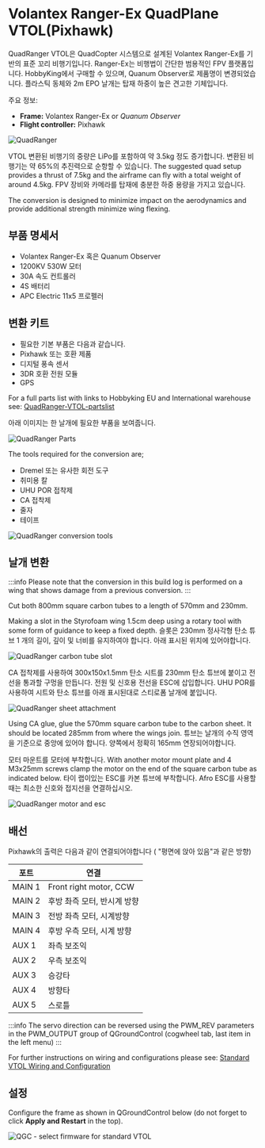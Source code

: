 # Volantex Ranger-Ex QuadPlane VTOL(Pixhawk)

QuadRanger VTOL은 QuadCopter 시스템으로 설계된 Volantex Ranger-Ex를 기반의 표준 꼬리 비행기입니다.
Ranger-Ex는 비행법이 간단한 범용적인 FPV 플랫폼입니다.
HobbyKing에서 구매할 수 있으며, Quanum Observer로 제품명이 변경되었습니다.
플라스틱 동체와 2m EPO 날개는 탑재 하중이 높은 견고한 기체입니다.

주요 정보:

- **Frame:** Volantex Ranger-Ex or _Quanum Observer_
- **Flight controller:** Pixhawk

![QuadRanger](../../assets/airframes/vtol/quadranger_rangerex_pixhawk/quadranger_vtol_complete_build.jpg)

VTOL 변환된 비행기의 중량은 LiPo를 포함하여 약 3.5kg 정도 증가합니다.
변환된 비행기는 약 65%의 추진력으로 순항할 수 있습니다.
The suggested quad setup provides a thrust of 7.5kg and the airframe can fly with a total weight of around 4.5kg.
FPV 장비와 카메라를 탑재에 충분한 하중 용량을 가지고 있습니다.

The conversion is designed to minimize impact on the aerodynamics and provide additional strength minimize wing flexing.

## 부품 명세서

- Volantex Ranger-Ex 혹은 Quanum Observer
- 1200KV 530W 모터
- 30A 속도 컨트롤러
- 4S 배터리
- APC Electric 11x5 프로펠러

## 변환 키트

- 필요한 기본 부품은 다음과 같습니다.
- Pixhawk 또는 호환 제품
- 디지털 풍속 센서
- 3DR 호환 전원 모듈
- GPS

For a full parts list with links to Hobbyking EU and International warehouse see:
[QuadRanger-VTOL-partslist](https://px4.io/wp-content/uploads/2016/01/QuadRanger-VTOL-partslist-1.xlsx)

아래 이미지는 한 날개에 필요한 부품을 보여줍니다.

![QuadRanger Parts](../../assets/airframes/vtol/quadranger_rangerex_pixhawk/quadranger_vtol_parts_for_one_wing.jpg)

The tools required for the conversion are;

- Dremel 또는 유사한 회전 도구
- 취미용 칼
- UHU POR 접착제
- CA 접착제
- 줄자
- 테이프

![QuadRanger conversion tools](../../assets/airframes/vtol/quadranger_rangerex_pixhawk/quadranger_vtol_conversion_tools.jpg)

## 날개 변환

:::info
Please note that the conversion in this build log is performed on a wing that shows damage from a previous conversion.
:::

Cut both 800mm square carbon tubes to a length of 570mm and 230mm.

Making a slot in the Styrofoam wing 1.5cm deep using a rotary tool with some form of guidance to keep a fixed depth.
슬롯은 230mm 정사각형 탄소 튜브 1 개의 길이, 깊이 및 너비를 유지하여야 합니다.
아래 표시된 위치에 있어야합니다.

![QuadRanger carbon tube slot](../../assets/airframes/vtol/quadranger_rangerex_pixhawk/quadranger_vtol_carbon_tube_slot.jpg)

CA 접착제를 사용하여 300x150x1.5mm 탄소 시트를 230mm 탄소 튜브에 붙이고 전선을 통과할 구멍을 만듭니다.
전원 및 신호용 전선을 ESC에 삽입합니다.
UHU POR를 사용하여 시트와 탄소 튜브를 아래 표시된대로 스티로폼 날개에 붙입니다.

![QuadRanger sheet attachment](../../assets/airframes/vtol/quadranger_rangerex_pixhawk/quadranger_vtol_sheet_attachment.jpg)

Using CA glue, glue the 570mm square carbon tube to the carbon sheet.
It should be located 285mm from where the wings join.
튜브는 날개의 수직 영역을 기준으로 중앙에 있어야 합니다.
양쪽에서 정확히 165mm 연장되어야합니다.

모터 마운트를 모터에 부착합니다.
With another motor mount plate and 4 M3x25mm screws clamp the motor on the end of the square carbon tube as indicated below.
타이 랩이있는 ESC를 카본 튜브에 부착합니다.
Afro ESC를 사용할 때는 최소한 신호와 접지선을 연결하십시오.

![QuadRanger motor and esc](../../assets/airframes/vtol/quadranger_rangerex_pixhawk/quadranger_vtol_motor_and_esc.jpg)

## 배선

Pixhawk의 출력은 다음과 같이 연결되어야합니다 ( "평면에 앉아 있음"과 같은 방향)

| 포트     | 연결                     |
| ------ | ---------------------- |
| MAIN 1 | Front right motor, CCW |
| MAIN 2 | 후방 촤즉 모터, 반시계 방향       |
| MAIN 3 | 전방 좌측 모터, 시계방향         |
| MAIN 4 | 후방 우측 모터, 시계 방향        |
| AUX 1  | 좌측 보조익                 |
| AUX 2  | 우측 보조익                 |
| AUX 3  | 승강타                    |
| AUX 4  | 방향타                    |
| AUX 5  | 스로틀                    |

:::info
The servo direction can be reversed using the PWM_REV parameters in the PWM_OUTPUT group of QGroundControl (cogwheel tab, last item in the left menu)
:::

For further instructions on wiring and configurations please see: [Standard VTOL Wiring and Configuration](../config_vtol/vtol_quad_configuration.md)

## 설정

Configure the frame as shown in QGroundControl below (do not forget to click **Apply and Restart** in the top).

![QGC - select firmware for standard VTOL](../../assets/airframes/vtol/funcub_pixhawk/qgc_firmware_standard_vtol_fun_cub_quad.png)
